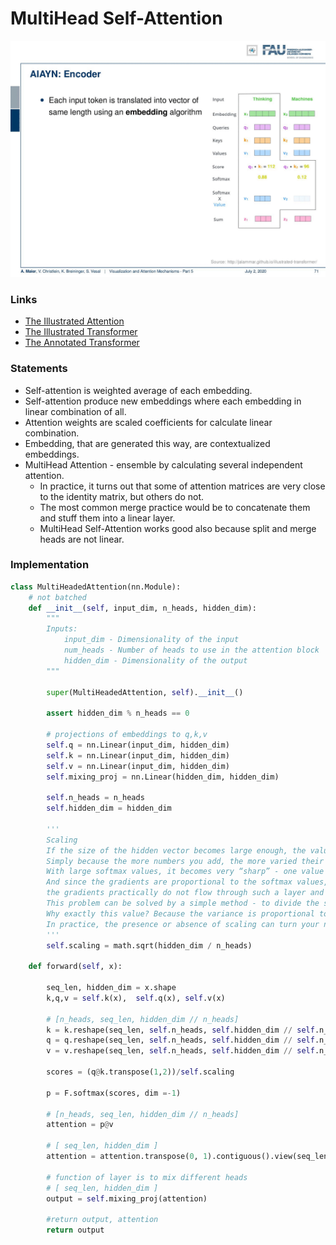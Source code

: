 # MultiHead Self-Attention 

![self attention](/contents/posts/transformers/attention.gif)


### Links 
* [The Illustrated Attention](https://jalammar.github.io/visualizing-neural-machine-translation-mechanics-of-seq2seq-models-with-attention/)
* [The Illustrated Transformer](https://jalammar.github.io/illustrated-transformer/)
* [The Annotated Transformer](http://nlp.seas.harvard.edu/2018/04/03/attention.html)

### Statements 

- Self-attention is weighted average of each embedding.
- Self-attention produce new embeddings where each embedding in linear combination of all.
- Attention weights are scaled coefficients for calculate linear combination.
- Embedding, that are generated this way, are contextualized embeddings.
- MultiHead Attention - ensemble by calculating several independent attention.
  - In practice, it turns out that some of attention matrices are very close to the identity matrix, but others do not.
  - The most common merge practice would be to concatenate them and stuff them into a linear layer.
  - MultiHead Self-Attention works good also because split and merge heads are not linear.

### Implementation 

```python
class MultiHeadedAttention(nn.Module):
    # not batched
    def __init__(self, input_dim, n_heads, hidden_dim):
        """
        Inputs:
            input_dim - Dimensionality of the input
            num_heads - Number of heads to use in the attention block
            hidden_dim - Dimensionality of the output
        """
        
        super(MultiHeadedAttention, self).__init__()

        assert hidden_dim % n_heads == 0

        # projections of embeddings to q,k,v
        self.q = nn.Linear(input_dim, hidden_dim)
        self.k = nn.Linear(input_dim, hidden_dim)
        self.v = nn.Linear(input_dim, hidden_dim)
        self.mixing_proj = nn.Linear(hidden_dim, hidden_dim)
        
        self.n_heads = n_heads
        self.hidden_dim = hidden_dim
        
        '''
        Scaling
        If the size of the hidden vector becomes large enough, the values of the unnormalized rates also increase.
        Simply because the more numbers you add, the more varied their sum is - the greater the variance.
        With large softmax values, it becomes very “sharp” - one value is almost equal to one, and the rest are almost zero.
        And since the gradients are proportional to the softmax values,
        the gradients practically do not flow through such a layer and training becomes unstable or just slow.
        This problem can be solved by a simple method - to divide the scores by the root of the dimension.
        Why exactly this value? Because the variance is proportional to the dimension, and the standard deviation is proportional to its square root. 
        In practice, the presence or absence of scaling can turn your neural net from completely untrainable to trainable easy.
        '''
        self.scaling = math.sqrt(hidden_dim / n_heads)

    def forward(self, x):

        seq_len, hidden_dim = x.shape
        k,q,v = self.k(x),  self.q(x), self.v(x)

        # [n_heads, seq_len, hidden_dim // n_heads]
        k = k.reshape(seq_len, self.n_heads, self.hidden_dim // self.n_heads ).transpose(0,1)
        q = q.reshape(seq_len, self.n_heads, self.hidden_dim // self.n_heads ).transpose(0,1)
        v = v.reshape(seq_len, self.n_heads, self.hidden_dim // self.n_heads ).transpose(0,1)
        
        scores = (q@k.transpose(1,2))/self.scaling
        
        p = F.softmax(scores, dim =-1)

        # [n_heads, seq_len, hidden_dim // n_heads]
        attention = p@v

        # [ seq_len, hidden_dim ]
        attention = attention.transpose(0, 1).contiguous().view(seq_len, self.hidden_dim)
        
        # function of layer is to mix different heads
        # [ seq_len, hidden_dim ]
        output = self.mixing_proj(attention)

        #return output, attention
        return output
```